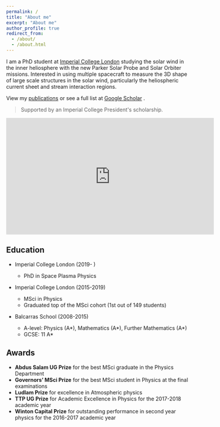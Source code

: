 ```yaml
---
permalink: /
title: "About me"
excerpt: "About me"
author_profile: true
redirect_from: 
  - /about/
  - /about.html
---
```


I am a PhD student at [Imperial College London](https://www.imperial.ac.uk/space-and-atmospheric-physics) studying the solar wind in the inner heliosphere with the new Parker Solar Probe and Solar Orbiter missions. Interested in using multiple spacecraft to measure the 3D shape of large scale structures in the solar wind, particularly the heliospheric current sheet and stream interaction regions.

View my <a href="/publications/">publications</a> or see a full list at [Google Scholar]("https://scholar.google.com/citations?user=59iEPNwAAAAJ") <i class="fas fa-graduation-cap"></i>.

> Supported by an Imperial College President's scholarship.


<iframe width="560" height="315" src="https://www.youtube.com/embed/rI2yBMnZMpU" title="YouTube video player" frameborder="0" allow="accelerometer; autoplay; clipboard-write; encrypted-media; gyroscope; picture-in-picture" allowfullscreen></iframe>


## Education

* Imperial College London (2019- )
  * PhD in Space Plasma Physics

* Imperial College London (2015-2019)
  * MSci in Physics
  * Graduated top of the MSci cohort (1st out of 149 students)  

* Balcarras School (2008-2015)
  * A-level: Physics (A\*), Mathematics (A\*), Further Mathematics (A\*)
  * GCSE: 11 A\*

## Awards

* **Abdus Salam UG Prize** for the best MSci graduate in the Physics Department
* **Governors’ MSci Prize** for the best MSci student in Physics at the final examinations
* **Ludlam Prize** for excellence in Atmospheric physics
* **TTP UG Prize** for Academic Excellence in Physics for the 2017-2018 academic year
* **Winton Capital Prize** for outstanding performance in second year physics for the 2016-2017 academic year
